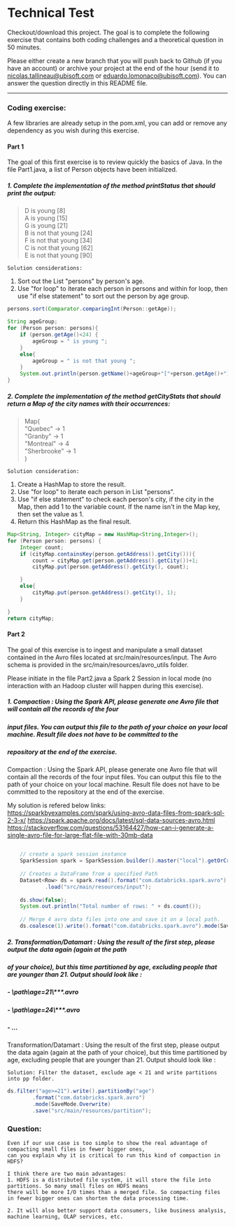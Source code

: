# Technical Test

Checkout/download this project. The goal is to complete the following exercise that contains both coding challenges and
a theoretical question in 50 minutes.

Please either create a new branch that you will push back to Github (if you have an account) or archive your project at the end of the hour
(send it to nicolas.tallineau@ubisoft.com or eduardo.lomonaco@ubisoft.com). You can answer the question directly in this README file.

--------

### Coding exercise:

A few libraries are already setup in the pom.xml, you can add or remove any dependency as you wish during this
exercise.

#### Part 1

The goal of this first exercise is to review quickly the basics of Java. In the file Part1.java, a list of Person objects
have been initialized.

##### 1. Complete the implementation of the method printStatus that should print the output:

> D is young [8]<br>
> A is young [15]<br>
> G is young [21]<br>
> B is not that young [24]<br>
> F is not that young [34]<br>
> C is not that young [62]<br>
> E is not that young [90]


`Solution considerations: `
1. Sort out the List "persons" by person's age. 
2. Use "for loop" to iterate each person in persons and within for loop, then use "if else statement" to sort out the person by age group. 


```java
persons.sort(Comparator.comparingInt(Person::getAge));

String ageGroup;
for (Person person: persons){
    if (person.getAge()<24) {
        ageGroup = " is young ";
    }
    else{
        ageGroup = " is not that young ";
    }
    System.out.println(person.getName()+ageGroup+"["+person.getAge()+"]");
}
```

##### 2. Complete the implementation of the method getCityStats that should return a Map of the city names with their occurrences:

> Map(<br>
>    "Quebec" -> 1<br>
>    "Granby" -> 1<br>
>    "Montreal" -> 4<br>
>    "Sherbrooke" -> 1<br>
> )

`Solution consideration: `
1. Create a HashMap to store the result. 
2. Use "for loop" to iterate each person in List "persons". 
3. Use "if else statement" to check each person's city, if the city in the Map, then add 1 to the variable count. 
If the name isn't in the Map key, then set the value as 1. 
4. Return this HashMap as the final result. 


```java
Map<String, Integer> cityMap = new HashMap<String,Integer>();
for (Person person: persons) {
    Integer count;
    if (cityMap.containsKey(person.getAddress().getCity())){
        count = cityMap.get(person.getAddress().getCity())+1;
        cityMap.put(person.getAddress().getCity(), count);

    }
    else{
        cityMap.put(person.getAddress().getCity(), 1);
    }

}
return cityMap;  
```
#### Part 2

The goal of this exercise is to ingest and manipulate a small dataset contained in the Avro files located at
src/main/resources/input. The Avro schema is provided in the src/main/resources/avro_utils folder.

Please initiate in the file Part2.java a Spark 2 Session in local mode (no interaction with an Hadoop cluster will happen during this
exercise).

##### 1. **Compaction** : Using the Spark API, please generate one Avro file that will contain all the records of the four
 ##### input files. You can output this file to the path of your choice on your local machine. Result file does not have to be committed to the
 ##### repository at the end of the exercise.
          
Compaction : Using the Spark API, please generate one Avro file
that will contain all the records of the four input files.
You can output this file to the path of your choice on your local machine.
Result file does not have to be committed to the repository at the end of the exercise.
     
My solution is refered below links: 
https://sparkbyexamples.com/spark/using-avro-data-files-from-spark-sql-2-3-x/
https://spark.apache.org/docs/latest/sql-data-sources-avro.html
https://stackoverflow.com/questions/53164427/how-can-i-generate-a-single-avro-file-for-large-flat-file-with-30mb-data

```java    

    // create a spark session instance 
    SparkSession spark = SparkSession.builder().master("local").getOrCreate();
    
    // Creates a DataFrame from a specified Path
    Dataset<Row> ds = spark.read().format("com.databricks.spark.avro")
            .load("src/main/resources/input");
    
    ds.show(false);
    System.out.println("Total number of rows: " + ds.count());
    
    // Merge 4 avro data files into one and save it on a local path. 
    ds.coalesce(1).write().format("com.databricks.spark.avro").mode(SaveMode.Overwrite).save("src/main/resources/output");
```


##### 2. **Transformation/Datamart** : Using the result of the first step, please output the data again (again at the path
 ##### of your choice), but this time partitioned by age, *excluding* people that are younger than 21. Output should look like :
#####    - \path\age=21\\***.avro
#####    - \path\age=24\\***.avro
#####   - ...

Transformation/Datamart : Using the result of the first step,
please output the data again (again at the path of your choice),
but this time partitioned by age, excluding people that are younger than 21. Output should look like :

`Solution: Filter the dataset, exclude age < 21 and write partitions into pp folder. `

```java  
ds.filter("age>=21").write().partitionBy("age")
        .format("com.databricks.spark.avro")
        .mode(SaveMode.Overwrite)
        .save("src/main/resources/partition");
```

### Question:

    Even if our use case is too simple to show the real advantage of compacting small files in fewer bigger ones,
    can you explain why it is critical to run this kind of compaction in HDFS?
    
    I think there are two main advantages:
    1. HDFS is a distributed file system, it will store the file into partitions. So many small files on HDFS means 
    there will be more I/O times than a merged file. So compacting files in fewer bigger ones can shorten the data processing time. 
  
    2. It will also better support data consumers, like business analysis, machine learning, OLAP services, etc.  

